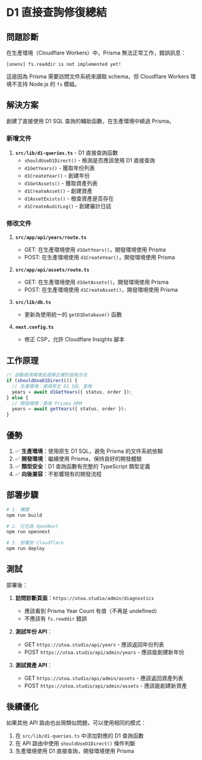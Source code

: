 # D1 直接查詢修復總結

## 問題診斷

在生產環境（Cloudflare Workers）中，Prisma 無法正常工作，錯誤訊息：
```
[unenv] fs.readdir is not implemented yet!
```

這是因為 Prisma 需要訪問文件系統來讀取 schema，但 Cloudflare Workers 環境不支持 Node.js 的 `fs` 模組。

## 解決方案

創建了直接使用 D1 SQL 查詢的輔助函數，在生產環境中繞過 Prisma。

### 新增文件

1. **`src/lib/d1-queries.ts`** - D1 直接查詢函數
   - `shouldUseD1Direct()` - 檢測是否應該使用 D1 直接查詢
   - `d1GetYears()` - 獲取年份列表
   - `d1CreateYear()` - 創建年份
   - `d1GetAssets()` - 獲取資產列表
   - `d1CreateAsset()` - 創建資產
   - `d1AssetExists()` - 檢查資產是否存在
   - `d1CreateAuditLog()` - 創建審計日誌

### 修改文件

1. **`src/app/api/years/route.ts`**
   - GET: 在生產環境使用 `d1GetYears()`，開發環境使用 Prisma
   - POST: 在生產環境使用 `d1CreateYear()`，開發環境使用 Prisma

2. **`src/app/api/assets/route.ts`**
   - GET: 在生產環境使用 `d1GetAssets()`，開發環境使用 Prisma
   - POST: 在生產環境使用 `d1CreateAsset()`，開發環境使用 Prisma

3. **`src/lib/db.ts`**
   - 更新為使用統一的 `getD1Database()` 函數

4. **`next.config.ts`**
   - 修正 CSP，允許 Cloudflare Insights 腳本

## 工作原理

```typescript
// 自動檢測環境並選擇正確的查詢方法
if (shouldUseD1Direct()) {
  // 生產環境：使用原生 D1 SQL 查詢
  years = await d1GetYears({ status, order });
} else {
  // 開發環境：使用 Prisma ORM
  years = await getYears({ status, order });
}
```

## 優勢

1. ✅ **生產環境**：使用原生 D1 SQL，避免 Prisma 的文件系統依賴
2. ✅ **開發環境**：繼續使用 Prisma，保持良好的開發體驗
3. ✅ **類型安全**：D1 查詢函數有完整的 TypeScript 類型定義
4. ✅ **向後兼容**：不影響現有的開發流程

## 部署步驟

```bash
# 1. 構建
npm run build

# 2. 打包為 OpenNext
npm run opennext

# 3. 部署到 Cloudflare
npm run deploy
```

## 測試

部署後：

1. **訪問診斷頁面**：`https://utoa.studio/admin/diagnostics`
   - 應該看到 Prisma Year Count 有值（不再是 undefined）
   - 不應該有 `fs.readdir` 錯誤

2. **測試年份 API**：
   - GET `https://utoa.studio/api/years` - 應該返回年份列表
   - POST `https://utoa.studio/api/admin/years` - 應該能創建新年份

3. **測試資產 API**：
   - GET `https://utoa.studio/api/admin/assets` - 應該返回資產列表
   - POST `https://utoa.studio/api/admin/assets` - 應該能創建新資產

## 後續優化

如果其他 API 路由也出現類似問題，可以使用相同的模式：

1. 在 `src/lib/d1-queries.ts` 中添加對應的 D1 查詢函數
2. 在 API 路由中使用 `shouldUseD1Direct()` 條件判斷
3. 生產環境使用 D1 直接查詢，開發環境使用 Prisma

